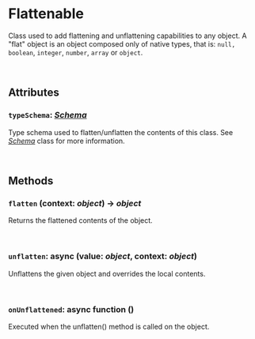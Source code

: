 # Flattenable

Class used to add flattening and unflattening capabilities to any object. A "flat" object is an object composed only of native types, that is: `null,` `boolean`, `integer`, `number`, `array` or `object`.



<br/>

## Attributes

### `typeSchema`: [*Schema*](./schema.md)

Type schema used to flatten/unflatten the contents of this class. See [*Schema*](./schema.md) class for more information.



<br/>

## Methods

### `flatten` (context: *object*) &rarr; *object*
Returns the flattened contents of the object.

<br/>

### `unflatten`: async (value: *object*, context: *object*)
Unflattens the given object and overrides the local contents.

<br/>

### `onUnflattened`: async function ()
Executed when the unflatten() method is called on the object.
